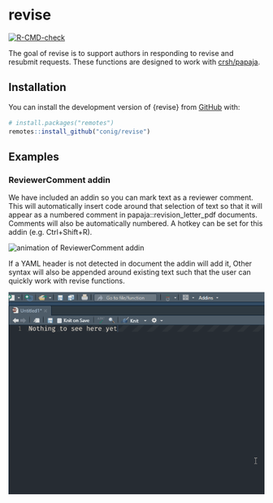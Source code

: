 
<!-- README.md is generated from README.Rmd. Please edit that file -->

# revise

<!-- badges: start -->

[![R-CMD-check](https://github.com/conig/revise/workflows/R-CMD-check/badge.svg)](https://github.com/conig/revise/actions)
<!-- badges: end -->

The goal of revise is to support authors in responding to revise and
resubmit requests. These functions are designed to work with
[crsh/papaja](https://github.com/crsh/papaja).

## Installation

You can install the development version of {revise} from
[GitHub](https://github.com/conig/revise) with:

``` r
# install.packages("remotes")
remotes::install_github("conig/revise")
```

## Examples

### ReviewerComment addin

We have included an addin so you can mark text as a reviewer comment.
This will automatically insert code around that selection of text so
that it will appear as a numbered comment in papaja::revision_letter_pdf
documents. Comments will also be automatically numbered. A hotkey can be
set for this addin (e.g. Ctrl+Shift+R).

![animation of ReviewerComment
addin](man/figures/README/ReviewerComment.gif)

If a YAML header is not detected in document the addin will add it,
Other syntax will also be appended around existing text such that the
user can quickly work with revise functions.

![Animation of adding YAML header](man/figures/README/SettingUpRNR.gif)
